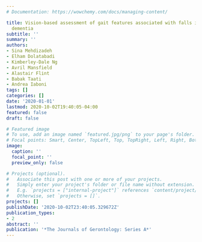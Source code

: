 ```yaml
---
# Documentation: https://wowchemy.com/docs/managing-content/

title: Vision-based assessment of gait features associated with falls in people with
  dementia
subtitle: ''
summary: ''
authors:
- Sina Mehdizadeh
- Elham Dolatabadi
- Kimberley-Dale Ng
- Avril Mansfield
- Alastair Flint
- Babak Taati
- Andrea Iaboni
tags: []
categories: []
date: '2020-01-01'
lastmod: 2020-10-02T19:40:05-04:00
featured: false
draft: false

# Featured image
# To use, add an image named `featured.jpg/png` to your page's folder.
# Focal points: Smart, Center, TopLeft, Top, TopRight, Left, Right, BottomLeft, Bottom, BottomRight.
image:
  caption: ''
  focal_point: ''
  preview_only: false

# Projects (optional).
#   Associate this post with one or more of your projects.
#   Simply enter your project's folder or file name without extension.
#   E.g. `projects = ["internal-project"]` references `content/project/deep-learning/index.md`.
#   Otherwise, set `projects = []`.
projects: []
publishDate: '2020-10-02T23:40:05.329672Z'
publication_types:
- 2
abstract: ''
publication: '*The Journals of Gerontology: Series A*'
---
```

